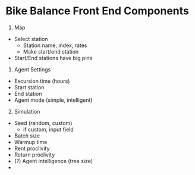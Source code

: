 # Bike Balance Front End Components

1. Map
- Select station
  - Station name, index, rates
  - Make start/end station
- Start/End stations have big pins

1. Agent Settings
- Excursion time (hours)
- Start station
- End station
- Agent mode (simple, intelligent)



2. Simulation 
- Seed (random, custom)
  - if custom, input field
- Batch size
- Warmup time
- Rent proclivity
- Return proclivity
- (?) Agent intelligence (tree size)
- 
